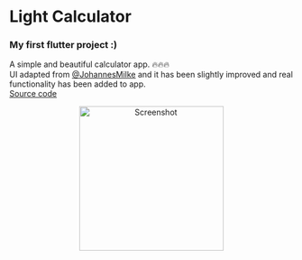 # Light Calculator

### My first flutter project :)
A simple and beautiful calculator app. 🔥🔥🔥
<br>
UI adapted from [@JohannesMilke](https://github.com/JohannesMilke/calculator_ui_example) and it has been slightly improved and real functionality has been added to app.
<br>
<a href="https://github.com/hicte/light_calculator">Source code</a>
<br>
<p align="center">
  <img src="https://github.com/hicte/light_calculator/raw/main/Screenshot.jpeg" width="256" alt="Screenshot">
</p>
